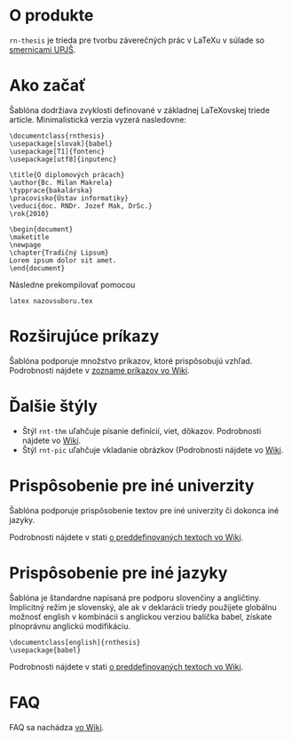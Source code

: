 O produkte
==========

`rn-thesis` je trieda pre tvorbu záverečných prác v LaTeXu v súlade so [smernicami UPJŠ](http://www.upjs.sk/pracoviska/univerzitna-kniznica/zaverecne-prace/).

Ako začať
=========

Šablóna dodržiava zvyklosti definované v základnej LaTeXovskej triede article. Minimalistická verzia vyzerá nasledovne:

	\documentclass{rnthesis}
	\usepackage[slovak]{babel}
	\usepackage[T1]{fontenc}
	\usepackage[utf8]{inputenc}

	\title{O diplomových prácach}
	\author{Bc. Milan Makrela}
	\typprace{bakalárska}
	\pracovisko{Ústav informatiky}
	\veduci{doc. RNDr. Jozef Mak, DrSc.}
	\rok{2010}

	\begin{document}
	\maketitle
	\newpage
	\chapter{Tradičný Lipsum}
	Lorem ipsum dolor sit amet.
	\end{document}

Následne prekompilovať pomocou

	latex nazovsuboru.tex

Rozširujúce príkazy
====================

Šablóna podporuje množstvo príkazov, ktoré prispôsobujú vzhľad. Podrobnosti nájdete v [zozname príkazov vo Wiki](#).

Ďalšie štýly
============

*	Štýl `rnt-thm` uľahčuje písanie definícií, viet, dôkazov. Podrobnosti nájdete vo [Wiki](#).
*	Štýl `rnt-pic` uľahčuje vkladanie obrázkov (Podrobnosti nájdete vo [Wiki](#).

Prispôsobenie pre iné univerzity
================================

Šablóna podporuje prispôsobenie textov pre iné univerzity či dokonca iné jazyky.

Podrobnosti nájdete v stati [o preddefinovaných textoch vo Wiki](#).

Prispôsobenie pre iné jazyky
=============================

Šablóna je štandardne napísaná pre podporu slovenčiny a angličtiny. Implicitný režim je slovenský, ale ak v deklarácii triedy použijete globálnu možnosť english v kombinácii s anglickou verziou balíčka babel, získate plnoprávnu anglickú modifikáciu.

	\documentclass[english]{rnthesis}
	\usepackage{babel}

Podrobnosti nájdete v stati [o preddefinovaných textoch vo Wiki](#).

FAQ
===
FAQ sa nachádza [vo Wiki](https://github.com/novotnyr/rnthesis/wiki/FAQ:-%C4%8Casto-kladen%C3%A9-ot%C3%A1zky).

